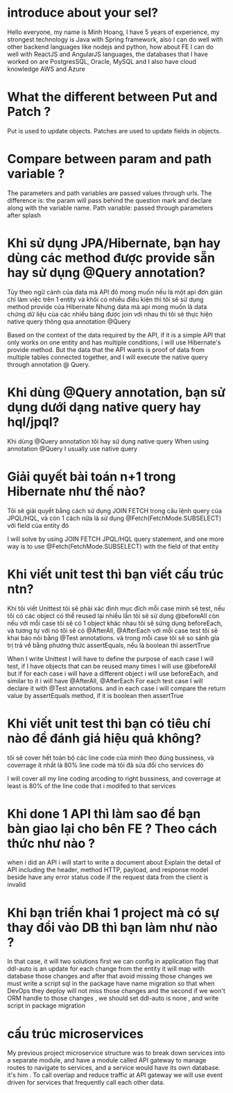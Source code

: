 # introduce about your sel?
Hello everyone, my name is Minh Hoang, I have 5 years of experience, my strongest technology is Java with Spring framework, also I can do well with other backend languages ​​like nodejs and python, how about FE I can do well with ReactJS and AngularJS languages, the databases that I have worked on are PostgresSQL, Oracle, MySQL and I also have cloud knowledge AWS and Azure



# What the different between Put and Patch ?
Put is used to update objects.
Patches are used to update fields in objects.

# Compare between param and path variable ?
The parameters and path variables are passed values through urls. 
The difference is: the param will pass behind the question mark and declare along with the variable name. Path variable: passed through parameters after splash



# Khi sử dụng JPA/Hibernate, bạn hay dùng các method được provide sẵn hay sử dụng @Query annotation?
Tùy theo ngữ cảnh của data mà API đó mong muốn nếu là một api đơn giản chỉ làm việc trên 1 entity và khôi có nhiều điều kiện thì tôi sẽ sử dụng method provide của Hibernate
Nhưng data mà api mong muốn là data chứng dữ liệu của các nhiều bảng được join với nhau thì tôi sẽ thực hiện native query thông qua annotation @Query


Based on the context of the data required by the API, if it is a simple API that only works on one entity and has multiple conditions, I will use Hibernate's provide method.
But the data that the API wants is proof of data from multiple tables connected together, and I will execute the native query through annotation @ Query.

# Khi dùng @Query annotation, bạn sử dụng dưới dạng native query hay hql/jpql?
Khi dùng @Query annotation tôi hay sử dụng native query
When using annotation @Query I usually use native query

# Giải quyết bài toán n+1 trong Hibernate như thế nào?
Tôi sẽ giải quyết bằng cách sử dụng  JOIN FETCH trong câu lệnh query của JPQL/HQL, 
và còn 1 cách nữa là sử dụng  @Fetch(FetchMode.SUBSELECT) với field của entity đó

I will solve by using JOIN FETCH JPQL/HQL query statement,
and one more way is to use @Fetch(FetchMode.SUBSELECT) with the field of that entity

# Khi viết unit test thì bạn viết cấu trúc ntn?
Khi tôi viết Unittest tôi sẽ phải xác định mục đích mỗi case mình sẽ test, nếu tôi có các object có thể reused lại nhiều lần tôi sẽ sử dụng @beforeAll
còn nếu với mỗi case tôi sẽ có 1 object khác nhau tôi sẽ sửng dụng beforeEach, và tương tự với nó tôi sẽ có @AfterAll, @AfterEach
với mỗi case test tôi sẽ khai báo nói bằng @Test annotations.
và trong mỗi case tôi sẽ so sánh gía trị trả về bằng phương thức assertEquals, nếu là boolean thì assertTrue

When I write Unittest I will have to define the purpose of each case I will test, if I have objects that can be reused many times I will use @beforeAll
but if for each case i will have a different object i will use beforeEach, and similar to it i will have @AfterAll, @AfterEach
For each test case I will declare it with @Test annotations.
and in each case i will compare the return value by assertEquals method, if it is boolean then assertTrue

# Khi viết unit test thì bạn có tiêu chí nào để đánh giá hiệu quả không? 
tôi sẽ cover hết toàn bộ các line code của mình theo đúng bussiness, và coverrage ít nhất là 80% line code mà tôi đã sửa đổi cho services đó 

I will cover all my line coding arcoding to right bussiness, and coverrage at least is 80%  of the line code that i modifed to that services

# Khi done 1 API thì làm sao để bạn bàn giao lại cho bên FE ? Theo cách thức như nào ?

when i did an API i will start to write a document about Explain the detail of API including the header, method HTTP,  payload, and response model beside have any error status code if the request data from the client is invalid

# Khi bạn triển khai 1 project mà có sự thay đổi vào DB thì bạn làm như nào ?
In that case, it will two solutions 
first we can config in application flag that ddl-auto is an update for each change from the entity it  will map with database those changes and after that avoid missing those changes we must write a script sql in the package have name migration so that when DevOps they deploy will not miss those changes
and the second if we won't ORM handle to those changes , we should set ddl-auto is none , and write script in package migration

# cấu trúc microservices
My previous project microservice structure was to break down services into a separate module, and have a module called API gateway to manage routes to navigate to services, and a service would have its own database. it's him . To call overlap and reduce traffic at API gateway we will use event driven for services that frequently call each other data.


